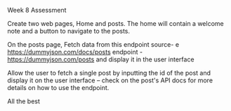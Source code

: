 Week 8 Assessment 

Create two web pages, Home and posts. The home will contain a welcome note and a button to navigate to the posts.  

On the posts page, Fetch data from this endpoint source- e https://dummyjson.com/docs/posts  endpoint - https://dummyjson.com/posts  and display it in the user interface 

Allow the user to fetch a single post by inputting the id of the post and display it on the user interface – check on the post's API docs for more details on how to use the endpoint. 

All the best 